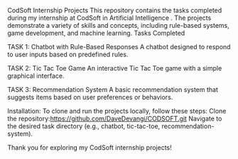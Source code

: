 CodSoft Internship Projects
This repository contains the tasks completed during my internship at CodSoft in Artificial Intelligence . The projects demonstrate a variety of skills and concepts, including rule-based systems, game development, and machine learning.
Tasks Completed

TASK 1: Chatbot with Rule-Based Responses
A chatbot designed to respond to user inputs based on predefined rules.

TASK 2: Tic Tac Toe Game
An interactive Tic Tac Toe game with a simple graphical interface.

TASK 3: Recommendation System
A basic recommendation system that suggests items based on user preferences or behaviors.

Installation:
To clone and run the projects locally, follow these steps:
Clone the repository:https://github.com/DaveDevangi/CODSOFT.git
Navigate to the desired task directory (e.g., chatbot, tic-tac-toe, recommendation-system).

Thank you for exploring my CodSoft internship projects!

